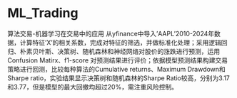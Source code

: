 # ML_Trading
算法交易-机器学习在交易中的应用
从yfinance中导入’AAPL’2010-2024年数据，计算特征’X’的相关系数，完成对特征的筛选，并做标准化处理；采用逻辑回归、朴素贝叶斯、决策树、随机森林和神经网络对股价的涨跌进行预测，运用Confusion Matirx、f1-score 对预测结果进行评价；依据模型预测结果构建交易策略进行回测，比较每种算法的Cumulative returns、Maximum Drawdown和Sharpe ratio，实验结果显示决策树和随机森林的Sharpe Ratio较高，分别为3.17和3.77，但是模型的最大回撤均超过20%，需注重风险控制。
